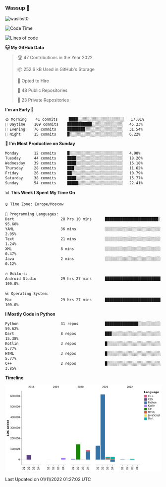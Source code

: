 ### Wassup 👋

<p align="left"> <img src="https://komarev.com/ghpvc/?username=waslost0" alt="waslost0" /></p>

<!--START_SECTION:waka-->
![Code Time](http://img.shields.io/badge/Code%20Time-1%2C687%20hrs%206%20mins-blue)

![Lines of code](https://img.shields.io/badge/From%20Hello%20World%20I%27ve%20Written-1%20Million%20lines%20of%20code-blue)

**🐱 My GitHub Data** 

> 🏆 47 Contributions in the Year 2022
 > 
> 📦 252.6 kB Used in GitHub's Storage 
 > 
> 💼 Opted to Hire
 > 
> 📜 48 Public Repositories 
 > 
> 🔑 23 Private Repositories  
 > 
**I'm an Early 🐤** 

```text
🌞 Morning    41 commits     ████░░░░░░░░░░░░░░░░░░░░░   17.01% 
🌆 Daytime    109 commits    ███████████░░░░░░░░░░░░░░   45.23% 
🌃 Evening    76 commits     ████████░░░░░░░░░░░░░░░░░   31.54% 
🌙 Night      15 commits     █░░░░░░░░░░░░░░░░░░░░░░░░   6.22%

```
📅 **I'm Most Productive on Sunday** 

```text
Monday       12 commits     █░░░░░░░░░░░░░░░░░░░░░░░░   4.98% 
Tuesday      44 commits     ████░░░░░░░░░░░░░░░░░░░░░   18.26% 
Wednesday    39 commits     ████░░░░░░░░░░░░░░░░░░░░░   16.18% 
Thursday     28 commits     ███░░░░░░░░░░░░░░░░░░░░░░   11.62% 
Friday       26 commits     ██░░░░░░░░░░░░░░░░░░░░░░░   10.79% 
Saturday     38 commits     ████░░░░░░░░░░░░░░░░░░░░░   15.77% 
Sunday       54 commits     █████░░░░░░░░░░░░░░░░░░░░   22.41%

```


📊 **This Week I Spent My Time On** 

```text
⌚︎ Time Zone: Europe/Moscow

💬 Programming Languages: 
Dart                     28 hrs 10 mins      ████████████████████████░   95.68% 
YAML                     36 mins             ░░░░░░░░░░░░░░░░░░░░░░░░░   2.05% 
Text                     21 mins             ░░░░░░░░░░░░░░░░░░░░░░░░░   1.24% 
XML                      8 mins              ░░░░░░░░░░░░░░░░░░░░░░░░░   0.47% 
Java                     2 mins              ░░░░░░░░░░░░░░░░░░░░░░░░░   0.12%

🔥 Editors: 
Android Studio           29 hrs 27 mins      █████████████████████████   100.0%

💻 Operating System: 
Mac                      29 hrs 27 mins      █████████████████████████   100.0%

```

**I Mostly Code in Python** 

```text
Python                   31 repos            ███████████████░░░░░░░░░░   59.62% 
Dart                     8 repos             ███░░░░░░░░░░░░░░░░░░░░░░   15.38% 
Kotlin                   3 repos             █░░░░░░░░░░░░░░░░░░░░░░░░   5.77% 
HTML                     3 repos             █░░░░░░░░░░░░░░░░░░░░░░░░   5.77% 
C++                      2 repos             █░░░░░░░░░░░░░░░░░░░░░░░░   3.85%

```


**Timeline**

![Chart not found](https://raw.githubusercontent.com/waslost0/waslost0/master/charts/bar_graph.png) 


 Last Updated on 01/11/2022 01:27:02 UTC
<!--END_SECTION:waka-->

